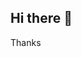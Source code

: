 


## Hi there 👋

<!--
**mr-cri-spy/mr-cri-spy** is a ✨ _special_ ✨ repository because its `README.md` (this file) appears on your GitHub profile.

Here are some ideas to get you started:

- 🔭 I’m currently Studying
- 🌱 I’m currently learning embedded system
- 👯 I’m looking to collaborate on machine learning
- 🤔 I’m looking for help with real_life problems
- 💬 Ask me about my project and if you know some idea about projects
- 📫 How to reach me: 
- 😄 Pronouns: crisp
-  i am Youtuber
- ⚡ Fun fact: i am to free for you guys and something new
-->Thanks
